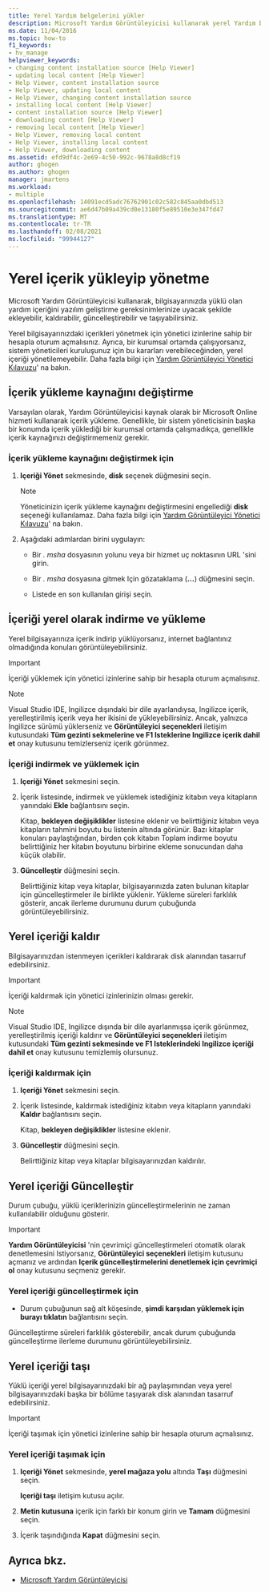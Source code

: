 ```yaml
---
title: Yerel Yardım belgelerini yükler
description: Microsoft Yardım Görüntüleyicisi kullanarak yerel Yardım belgelerini yükleyip yönetin. Bilgisayarınızda yüklü olan yardım içeriğini ekleyin, kaldırın, güncelleştirin ve taşıyın.
ms.date: 11/04/2016
ms.topic: how-to
f1_keywords:
- hv_manage
helpviewer_keywords:
- changing content installation source [Help Viewer]
- updating local content [Help Viewer]
- Help Viewer, content installation source
- Help Viewer, updating local content
- Help Viewer, changing content installation source
- installing local content [Help Viewer]
- content installation source [Help Viewer]
- downloading content [Help Viewer]
- removing local content [Help Viewer]
- Help Viewer, removing local content
- Help Viewer, installing local content
- Help Viewer, downloading content
ms.assetid: efd9df4c-2e69-4c50-992c-9678a8d8cf19
author: ghogen
ms.author: ghogen
manager: jmartens
ms.workload:
- multiple
ms.openlocfilehash: 14091ecd5adc76762901c02c582c845aa0dbd513
ms.sourcegitcommit: ae6d47b09a439cd0e13180f5e89510e3e347fd47
ms.translationtype: MT
ms.contentlocale: tr-TR
ms.lasthandoff: 02/08/2021
ms.locfileid: "99944127"
---
```

# <a name="install-and-manage-local-content"></a>Yerel içerik yükleyip yönetme

Microsoft Yardım Görüntüleyicisi kullanarak, bilgisayarınızda yüklü olan yardım içeriğini yazılım geliştirme gereksinimlerinize uyacak şekilde ekleyebilir, kaldırabilir, güncelleştirebilir ve taşıyabilirsiniz.

Yerel bilgisayarınızdaki içerikleri yönetmek için yönetici izinlerine sahip bir hesapla oturum açmalısınız. Ayrıca, bir kurumsal ortamda çalışıyorsanız, sistem yöneticileri kuruluşunuz için bu kararları verebileceğinden, yerel içeriği yönetilemeyebilir. Daha fazla bilgi için [Yardım Görüntüleyici Yönetici Kılavuzu](../help-viewer/administrator-guide.md)' na bakın.

## <a name="change-the-content-installation-source"></a>İçerik yükleme kaynağını değiştirme

Varsayılan olarak, Yardım Görüntüleyicisi kaynak olarak bir Microsoft Online hizmeti kullanarak içerik yükleme. Genellikle, bir sistem yöneticisinin başka bir konumda içerik yüklediği bir kurumsal ortamda çalışmadıkça, genellikle içerik kaynağınızı değiştirmemeniz gerekir.

### <a name="to-change-the-content-installation-source"></a>İçerik yükleme kaynağını değiştirmek için

1. **Içeriği Yönet** sekmesinde, **disk** seçenek düğmesini seçin.

    > [!NOTE]
    > Yöneticinizin içerik yükleme kaynağını değiştirmesini engellediği **disk** seçeneği kullanılamaz. Daha fazla bilgi için [Yardım Görüntüleyici Yönetici Kılavuzu](../help-viewer/administrator-guide.md)' na bakın.

2. Aşağıdaki adımlardan birini uygulayın:

    - Bir *. msha* dosyasının yolunu veya bir hizmet uç noktasının URL 'sini girin.

    - Bir *. msha* dosyasına gitmek Için gözataklama (**...**) düğmesini seçin.

    - Listede en son kullanılan girişi seçin.

## <a name="download-and-install-content-locally"></a>İçeriği yerel olarak indirme ve yükleme

Yerel bilgisayarınıza içerik indirip yüklüyorsanız, internet bağlantınız olmadığında konuları görüntüleyebilirsiniz.

> [!IMPORTANT]
> İçeriği yüklemek için yönetici izinlerine sahip bir hesapla oturum açmalısınız.

> [!NOTE]
> Visual Studio IDE, Ingilizce dışındaki bir dile ayarlandıysa, Ingilizce içerik, yerelleştirilmiş içerik veya her ikisini de yükleyebilirsiniz. Ancak, yalnızca Ingilizce sürümü yüklerseniz ve **Görüntüleyici seçenekleri** iletişim kutusundaki **Tüm gezinti sekmelerine ve F1 Isteklerine Ingilizce içerik dahil et** onay kutusunu temizlerseniz içerik görünmez.

### <a name="to-download-and-install-content"></a>İçeriği indirmek ve yüklemek için

1. **Içeriği Yönet** sekmesini seçin.

2. İçerik listesinde, indirmek ve yüklemek istediğiniz kitabın veya kitapların yanındaki **Ekle** bağlantısını seçin.

     Kitap, **bekleyen değişiklikler** listesine eklenir ve belirttiğiniz kitabın veya kitapların tahmini boyutu bu listenin altında görünür. Bazı kitaplar konuları paylaştığından, birden çok kitabın Toplam indirme boyutu belirttiğiniz her kitabın boyutunu birbirine ekleme sonucundan daha küçük olabilir.

3. **Güncelleştir** düğmesini seçin.

     Belirttiğiniz kitap veya kitaplar, bilgisayarınızda zaten bulunan kitaplar için güncelleştirmeler ile birlikte yüklenir. Yükleme süreleri farklılık gösterir, ancak ilerleme durumunu durum çubuğunda görüntüleyebilirsiniz.

## <a name="remove-local-content"></a>Yerel içeriği kaldır

Bilgisayarınızdan istenmeyen içerikleri kaldırarak disk alanından tasarruf edebilirsiniz.

> [!IMPORTANT]
> İçeriği kaldırmak için yönetici izinlerinizin olması gerekir.

> [!NOTE]
> Visual Studio IDE, Ingilizce dışında bir dile ayarlanmışsa içerik görünmez, yerelleştirilmiş içeriği kaldırır ve **Görüntüleyici seçenekleri** iletişim kutusundaki **Tüm gezinti sekmesinde ve F1 Isteklerindeki Ingilizce içeriği dahil et** onay kutusunu temizlemiş olursunuz.

### <a name="to-remove-content"></a>İçeriği kaldırmak için

1. **Içeriği Yönet** sekmesini seçin.

2. İçerik listesinde, kaldırmak istediğiniz kitabın veya kitapların yanındaki **Kaldır** bağlantısını seçin.

     Kitap, **bekleyen değişiklikler** listesine eklenir.

3. **Güncelleştir** düğmesini seçin.

     Belirttiğiniz kitap veya kitaplar bilgisayarınızdan kaldırılır.

## <a name="update-local-content"></a>Yerel içeriği Güncelleştir

Durum çubuğu, yüklü içeriklerinizin güncelleştirmelerinin ne zaman kullanılabilir olduğunu gösterir.

> [!IMPORTANT]
> **Yardım Görüntüleyicisi** 'nin çevrimiçi güncelleştirmeleri otomatik olarak denetlemesini Istiyorsanız, **Görüntüleyici seçenekleri** iletişim kutusunu açmanız ve ardından **Içerik güncelleştirmelerini denetlemek için çevrimiçi ol** onay kutusunu seçmeniz gerekir.

### <a name="to-update-local-content"></a>Yerel içeriği güncelleştirmek için

- Durum çubuğunun sağ alt köşesinde, **şimdi karşıdan yüklemek için burayı tıklatın** bağlantısını seçin.

Güncelleştirme süreleri farklılık gösterebilir, ancak durum çubuğunda güncelleştirme ilerleme durumunu görüntüleyebilirsiniz.

## <a name="move-local-content"></a>Yerel içeriği taşı

Yüklü içeriği yerel bilgisayarınızdaki bir ağ paylaşımından veya yerel bilgisayarınızdaki başka bir bölüme taşıyarak disk alanından tasarruf edebilirsiniz.

> [!IMPORTANT]
> İçeriği taşımak için yönetici izinlerine sahip bir hesapla oturum açmalısınız.

### <a name="to-move-local-content"></a>Yerel içeriği taşımak için

1. **Içeriği Yönet** sekmesinde, **yerel mağaza yolu** altında **Taşı** düğmesini seçin.

     **Içeriği taşı** iletişim kutusu açılır.

2. **Metin kutusuna** içerik için farklı bir konum girin ve **Tamam** düğmesini seçin.

3. İçerik taşındığında **Kapat** düğmesini seçin.

## <a name="see-also"></a>Ayrıca bkz.

- [Microsoft Yardım Görüntüleyicisi](../help-viewer/overview.md)